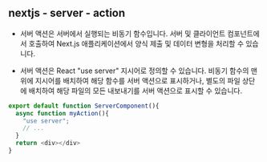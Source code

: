 ## nextjs - server - action

* 서버 액션은 서버에서 실행되는 비동기 함수입니다.
서버 및 클라이언트 컴포넌트에서 호출하여 Next.js 애플리케이션에서 양식 제출 및 데이터 변형을 처리할 수 있습니다.

* 서버 액션은 React "use server" 지시어로 정의할 수 있습니다. 비동기 함수의 맨 위에 지시어를 배치하여 해당 함수를 서버 액션으로 표시하거나, 별도의 파일 상단에 배치하여 해당 파일의 모든 내보내기를 서버 액션으로 표시할 수 있습니다.

```javascript
export default function ServerComponent(){
  async function myAction(){
    "use server";
    // ...
  }
  return <div></div>
}

```